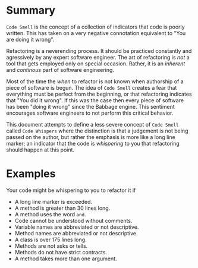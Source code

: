 # Summary
`Code Smell` is the concept of a collection of indicators that code is poorly written. This has taken on a very negative connotation equivalent to "You are doing it wrong".  

Refactoring is a neverending process. It should be practiced constantly and agressively by any expert software engineer. The art of refactoring is *not* a tool that gets employed only on special occasion. Rather, it is an *inherent* and *continous* part of software engineering.

Most of the time the *when* to refactor is not known when authorship of a piece of software is begun.  The idea of `Code Smell` creates a fear that everything must be perfect from the beginning, or that refactoring indicates that "You did it wrong". If this was the case then every piece of software has been "doing it wrong" since the Babbage engine. This sentiment encourages software engineers to not perform this critical behavior.

This document attempts to define a less severe concept of `Code Smell` called `Code Whispers` where the distinction is that a judgement is not being passed on the author, but rather the emphasis is more like a long line marker; an indicator that the code is *whispering* to you that refactoring should happen at this point.

# Examples
Your code might be whispering to you to refactor it if
* A long line marker is exceeded.
* A method is greater than 30 lines long.
* A method uses the word `and`.
* Code cannot be understood without comments.
* Variable names are abbreviated or not descriptive.
* Method names are abbreviated or not descriptive.
* A class is over 175 lines long.
* Methods are not asks or tells.
* Methods do not have strict contracts.
* A method takes more than one argument.
